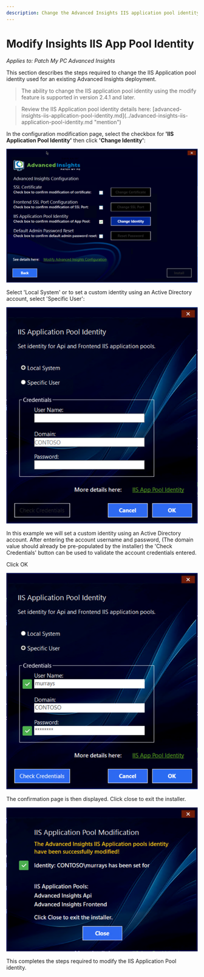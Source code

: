 ```yaml
---
description: Change the Advanced Insights IIS application pool identity.
---
```


# Modify Insights IIS App Pool Identity

_Applies to: Patch My PC Advanced Insights_

This section describes the steps required to change the IIS Application pool identity used for an existing Advanced Insights deployment.

<blockquote class="wp-block-quote">
<p>The ability to change the IIS application pool identity using the modify feature is supported in version 2.4.1 and later.</p>
</blockquote>

<blockquote class="wp-block-quote">
<p>Review the IIS Application pool identity details here: [advanced-insights-iis-application-pool-identity.md](../advanced-insights-iis-application-pool-identity.md "mention")</p>
</blockquote>

In the configuration modification page, select the checkbox for **'IIS Application Pool Identity'** then click **'Change Identity'**:

![](/_images/vmconnect_TLKvfLRWgU.png)

Select 'Local System' or to set a custom identity using an Active Directory account, select 'Specific User':

![](/_images/vmconnect_7HZTcmUwwa.png)

In this example we will set a custom identity using an Active Directory account. After entering the account username and password, (The domain value should already be pre-populated by the installer) the 'Check Credentials' button can be used to validate the account credentials entered.

Click OK

![](/_images/vmconnect_a2UjNEmSYX.png)

The confirmation page is then displayed. Click close to exit the installer.

![](/_images/vmconnect_chQDGol3Od.png)

This completes the steps required to modify the IIS Application Pool identity.